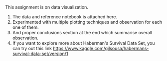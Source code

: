 This assignment is on data visualization.

1. The data and reference notebook is attached here.
2. Experimented with multiple plotting techniques and observation for each one of them.
3. And proper conclusions section at the end which summarise overall observation.
4. If you want to explore more about Haberman's Survival Data Set, you can try out this link https://www.kaggle.com/gilsousa/habermans-survival-data-set/version/1
